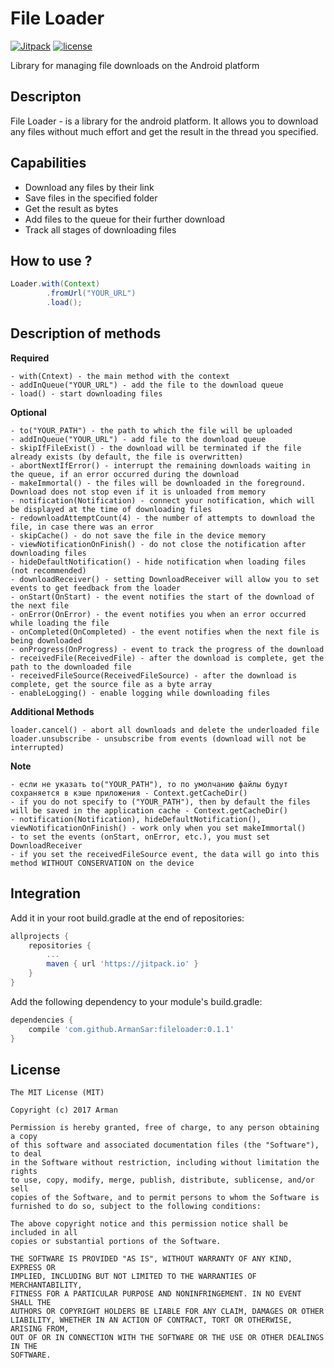 # File Loader
[![Jitpack ](https://img.shields.io/jitpack/v/jitpack/maven-simple.svg)](https://jitpack.io/)
[![license](https://img.shields.io/github/license/mashape/apistatus.svg)](https://github.com/ArmanSar/fileloader/blob/master/LICENSE)

Library for managing file downloads on the Android platform

## Descripton
File Loader - is a library for the android platform. It allows you to download any files without much effort and get the result in the thread you specified.

## Capabilities
- Download any files by their link
- Save files in the specified folder
- Get the result as bytes
- Add files to the queue for their further download
- Track all stages of downloading files

## How to use ?

```java
Loader.with(Context)
        .fromUrl("YOUR_URL")
        .load();
```

## Description of methods
**Required**
```
- with(Cntext) - the main method with the context
- addInQueue("YOUR_URL") - add the file to the download queue
- load() - start downloading files
```

**Optional**
```
- to("YOUR_PATH") - the path to which the file will be uploaded
- addInQueue("YOUR_URL") - add file to the download queue
- skipIfFileExist() - the download will be terminated if the file already exists (by default, the file is overwritten)
- abortNextIfError() - interrupt the remaining downloads waiting in the queue, if an error occurred during the download
- makeImmortal() - the files will be downloaded in the foreground. Download does not stop even if it is unloaded from memory
- notification(Notification) - connect your notification, which will be displayed at the time of downloading files
- redownloadAttemptCount(4) - the number of attempts to download the file, in case there was an error
- skipCache() - do not save the file in the device memory
- viewNotificationOnFinish() - do not close the notification after downloading files
- hideDefaultNotification() - hide notification when loading files (not recommended)
- downloadReceiver() - setting DownloadReceiver will allow you to set events to get feedback from the loader
- onStart(OnStart) - the event notifies the start of the download of the next file
- onError(OnError) - the event notifies you when an error occurred while loading the file
- onCompleted(OnCompleted) - the event notifies when the next file is being downloaded
- onProgress(OnProgress) - event to track the progress of the download
- receivedFile(ReceivedFile) - after the download is complete, get the path to the downloaded file
- receivedFileSource(ReceivedFileSource) - after the download is complete, get the source file as a byte array
- enableLogging() - enable logging while downloading files
```

**Additional Methods**
```
loader.cancel() - abort all downloads and delete the underloaded file
loader.unsubscribe - unsubscribe from events (download will not be interrupted)
```

**Note**
```
- если не указать to("YOUR_PATH"), то по умолчанию файлы будут сохраняется в кэше приложения - Context.getCacheDir()
- if you do not specify to ("YOUR_PATH"), then by default the files will be saved in the application cache - Context.getCacheDir()
- notification(Notification), hideDefaultNotification(), viewNotificationOnFinish() - work only when you set makeImmortal()
- to set the events (onStart, onError, etc.), you must set DownloadReceiver
- if you set the receivedFileSource event, the data will go into this method WITHOUT CONSERVATION on the device
```


## Integration
Add it in your root build.gradle at the end of repositories:
```groovy
allprojects {
    repositories {
        ...
        maven { url 'https://jitpack.io' }
    }
}
```

Add the following dependency to your module's build.gradle:
```groovy
dependencies {
    compile 'com.github.ArmanSar:fileloader:0.1.1'
}
```

## License

```
The MIT License (MIT)

Copyright (c) 2017 Arman

Permission is hereby granted, free of charge, to any person obtaining a copy
of this software and associated documentation files (the "Software"), to deal
in the Software without restriction, including without limitation the rights
to use, copy, modify, merge, publish, distribute, sublicense, and/or sell
copies of the Software, and to permit persons to whom the Software is
furnished to do so, subject to the following conditions:

The above copyright notice and this permission notice shall be included in all
copies or substantial portions of the Software.

THE SOFTWARE IS PROVIDED "AS IS", WITHOUT WARRANTY OF ANY KIND, EXPRESS OR
IMPLIED, INCLUDING BUT NOT LIMITED TO THE WARRANTIES OF MERCHANTABILITY,
FITNESS FOR A PARTICULAR PURPOSE AND NONINFRINGEMENT. IN NO EVENT SHALL THE
AUTHORS OR COPYRIGHT HOLDERS BE LIABLE FOR ANY CLAIM, DAMAGES OR OTHER
LIABILITY, WHETHER IN AN ACTION OF CONTRACT, TORT OR OTHERWISE, ARISING FROM,
OUT OF OR IN CONNECTION WITH THE SOFTWARE OR THE USE OR OTHER DEALINGS IN THE
SOFTWARE.
```
